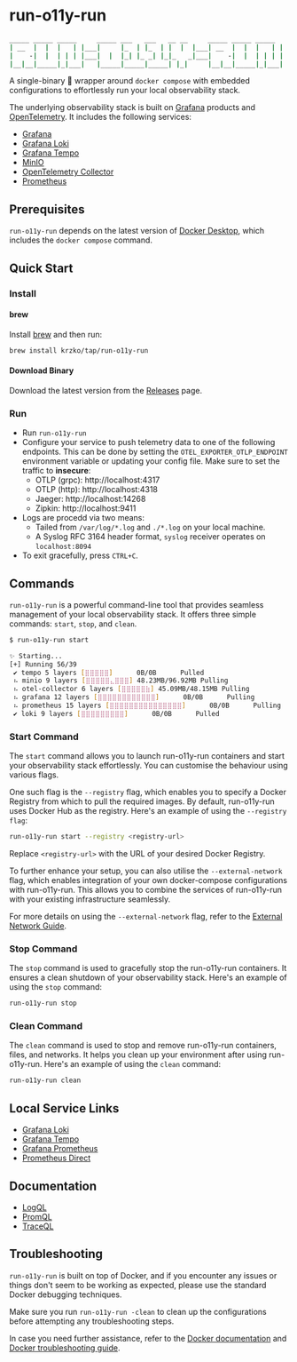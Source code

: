 # run-o11y-run

```sh
_____ _____ _____     _____ ___   ___   __ __     _____ _____ _____
| __  |  |  |   | |___|     |_  | |_  | |  |  |___| __  |  |  |   | |
|    -|  |  | | | |___|  |  |_| |_ _| |_|_   _|___|    -|  |  | | | |
|__|__|_____|_|___|   |_____|_____|_____| |_|     |__|__|_____|_|___|

```

A single-binary 🌯 wrapper around `docker compose` with embedded configurations to effortlessly run your local observability stack.

The underlying observability stack is built on [Grafana](https://grafana.com/) products and [OpenTelemetry](https://opentelemetry.io/). It includes the following services:

* [Grafana](https://grafana.com/oss/grafana/)
* [Grafana Loki](https://grafana.com/oss/loki/)
* [Grafana Tempo](https://grafana.com/oss/tempo/)
* [MinIO](https://min.io/)
* [OpenTelemetry Collector](https://opentelemetry.io/docs/collector/)
* [Prometheus](https://grafana.com/oss/prometheus/)


## Prerequisites

`run-o11y-run` depends on the latest version of [Docker Desktop](https://www.docker.com/products/docker-desktop/), which includes the `docker compose` command.

## Quick Start

### Install

#### brew

Install [brew](https://brew.sh/) and then run:

```sh
brew install krzko/tap/run-o11y-run
```

#### Download Binary

Download the latest version from the [Releases](https://github.com/krzko/run-o11y-run/releases) page.

### Run

* Run `run-o11y-run`
* Configure your service to push telemetry data to one of the following endpoints. This can be done by setting the `OTEL_EXPORTER_OTLP_ENDPOINT` environment variable or updating your config file. Make sure to set the traffic to **insecure**:
    * OTLP (grpc): http://localhost:4317
    * OTLP (http): http://localhost:4318
    * Jaeger: http://localhost:14268
    * Zipkin: http://localhost:9411
* Logs are procedd via two means:
  * Tailed from `/var/log/*.log` and `./*.log` on your local machine.
  * A Syslog RFC 3164 header format, `syslog` receiver operates on `localhost:8094`
* To exit gracefully, press `CTRL+C`.

## Commands

`run-o11y-run` is a powerful command-line tool that provides seamless management of your local observability stack. It offers three simple commands: `start`, `stop`, and `clean`.

```sh
$ run-o11y-run start

✨ Starting...
[+] Running 56/39
 ✔ tempo 5 layers [⣿⣿⣿⣿⣿]      0B/0B      Pulled                                                                                                           142.9s
 ⠦ minio 9 layers [⣿⣿⣿⣿⣿⣄⣿⣿⣿] 48.23MB/96.92MB Pulling                                                                                                      170.6s
 ⠦ otel-collector 6 layers [⣿⣿⣿⣿⣿⣷] 45.09MB/48.15MB Pulling                                                                                                170.6s
 ⠦ grafana 12 layers [⣿⣿⣿⣿⣿⣿⣿⣿⣿⣿⣿⣿]      0B/0B      Pulling                                                                                                170.6s
 ⠦ prometheus 15 layers [⣿⣿⣿⣿⣿⣿⣿⣿⣿⣿⣿⣿⣿⣿⣿]      0B/0B      Pulling                                                                                          170.6s
 ✔ loki 9 layers [⣿⣿⣿⣿⣿⣿⣿⣿⣿]      0B/0B      Pulled                                                                                                         81.8s
```

### Start Command

The `start` command allows you to launch run-o11y-run containers and start your observability stack effortlessly. You can customise the behaviour using various flags.

One such flag is the `--registry` flag, which enables you to specify a Docker Registry from which to pull the required images. By default, run-o11y-run uses Docker Hub as the registry. Here's an example of using the `--registry flag`:

```sh
run-o11y-run start --registry <registry-url>
```

Replace `<registry-url>` with the URL of your desired Docker Registry.

To further enhance your setup, you can also utilise the `--external-network` flag, which enables integration of your own docker-compose configurations with run-o11y-run. This allows you to combine the services of run-o11y-run with your existing infrastructure seamlessly.

For more details on using the `--external-network` flag, refer to the [External Network Guide](docs/external-network.md).

### Stop Command

The `stop` command is used to gracefully stop the run-o11y-run containers. It ensures a clean shutdown of your observability stack. Here's an example of using the `stop` command:

```sh
run-o11y-run stop
```

### Clean Command

The `clean` command is used to stop and remove run-o11y-run containers, files, and networks. It helps you clean up your environment after using run-o11y-run. Here's an example of using the `clean` command:

```sh
run-o11y-run clean
```

## Local Service Links

* [Grafana Loki](http://localhost:3000/explore?orgId=1&left=%7B%22datasource%22:%22P8E80F9AEF21F6940%22,%22queries%22:%5B%7B%22refId%22:%22A%22,%22datasource%22:%7B%22type%22:%22loki%22,%22uid%22:%22P8E80F9AEF21F6940%22%7D%7D%5D,%22range%22:%7B%22from%22:%22now-1h%22,%22to%22:%22now%22%7D%7D)
* [Grafana Tempo](http://localhost:3000/explore?orgId=1&left=%7B%22datasource%22:%22tempo%22,%22queries%22:%5B%7B%22refId%22:%22A%22,%22datasource%22:%7B%22type%22:%22tempo%22,%22uid%22:%22tempo%22%7D%7D%5D,%22range%22:%7B%22from%22:%22now-1h%22,%22to%22:%22now%22%7D%7D)
* [Grafana Prometheus](http://localhost:3000/explore?orgId=1&left=%7B%22datasource%22:%22prometheus%22,%22queries%22:%5B%7B%22refId%22:%22A%22,%22datasource%22:%7B%22type%22:%22prometheus%22,%22uid%22:%22prometheus%22%7D%7D%5D,%22range%22:%7B%22from%22:%22now-1h%22,%22to%22:%22now%22%7D%7D)
* [Prometheus Direct](http://localhost:9090/)

## Documentation

* [LogQL](https://grafana.com/docs/loki/latest/logql/)
* [PromQL](https://prometheus.io/docs/prometheus/latest/querying/basics/)
* [TraceQL](https://grafana.com/docs/tempo/latest/traceql/)

## Troubleshooting

`run-o11y-run` is built on top of Docker, and if you encounter any issues or things don't seem to be working as expected, please use the standard Docker debugging techniques.

Make sure you run `run-o11y-run -clean` to clean up the configurations before attempting any troubleshooting steps.

In case you need further assistance, refer to the [Docker documentation](https://docs.docker.com/) and [Docker troubleshooting guide](https://docs.docker.com/engine/troubleshooting/).
